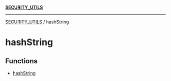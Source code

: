 [**SECURITY_UTILS**](../README.md)

***

[SECURITY_UTILS](../README.md) / hashString

# hashString

## Functions

- [hashString](functions/hashString.md)

